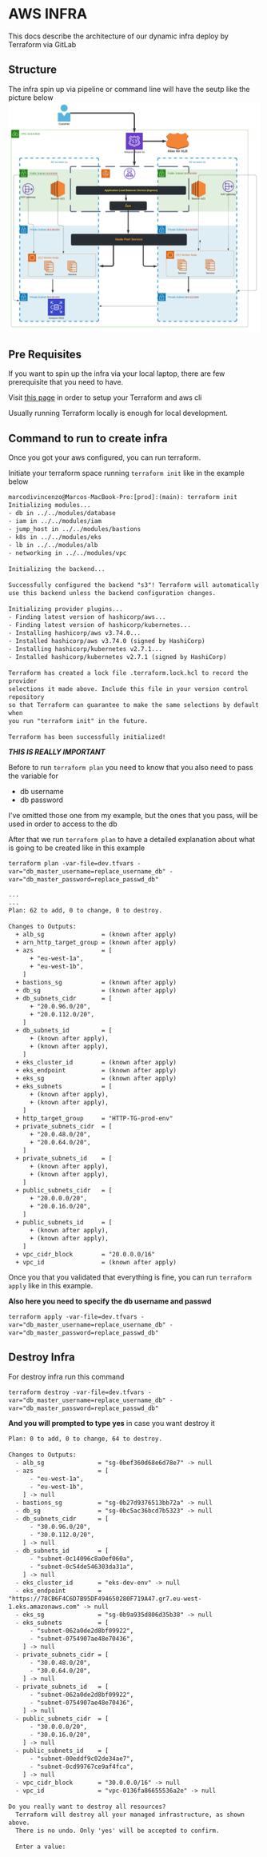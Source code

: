 # AWS INFRA 

This docs describe the architecture of our dynamic infra deploy by Terraform via GitLab

## Structure 
The infra spin up via pipeline or command line will have the seutp like the picture below 
![noah infra](noah_infra.jpeg "Infra AWS")

## Pre Requisites

If you want to spin up the infra via your local laptop, there are few prerequisite that you need to have.

Visit [this page](https://gitlab.com/noah-energy/infranoah/infra_aws/-/wikis/home#prerequisite) in order to setup your Terraform and aws cli

Usually running Terraform locally is enough for local development.

## Command to run to create infra

Once you got your aws configured, you can run terraform.

Initiate your terraform space running `terraform init` like in the example below

```
marcodivincenzo@Marcos-MacBook-Pro:[prod]:(main): terraform init
Initializing modules...
- db in ../../modules/database
- iam in ../../modules/iam
- jump_host in ../../modules/bastions
- k8s in ../../modules/eks
- lb in ../../modules/alb
- networking in ../../modules/vpc

Initializing the backend...

Successfully configured the backend "s3"! Terraform will automatically
use this backend unless the backend configuration changes.

Initializing provider plugins...
- Finding latest version of hashicorp/aws...
- Finding latest version of hashicorp/kubernetes...
- Installing hashicorp/aws v3.74.0...
- Installed hashicorp/aws v3.74.0 (signed by HashiCorp)
- Installing hashicorp/kubernetes v2.7.1...
- Installed hashicorp/kubernetes v2.7.1 (signed by HashiCorp)

Terraform has created a lock file .terraform.lock.hcl to record the provider
selections it made above. Include this file in your version control repository
so that Terraform can guarantee to make the same selections by default when
you run "terraform init" in the future.

Terraform has been successfully initialized!
```

**_THIS IS REALLY IMPORTANT_**

Before to run `terraform plan` you need to know that you also need to pass the variable for 

- db username 
- db password

I've omitted those one from my example, but the ones that you pass, will be used in order to access to the db


After that we run `terraform plan` to have a detailed explanation about what is going to be created like in this example

```
terraform plan -var-file=dev.tfvars -var="db_master_username=replace_username_db" -var="db_master_password=replace_passwd_db"
```
```
...
...
Plan: 62 to add, 0 to change, 0 to destroy.

Changes to Outputs:
  + alb_sg                = (known after apply)
  + arn_http_target_group = (known after apply)
  + azs                   = [
      + "eu-west-1a",
      + "eu-west-1b",
    ]
  + bastions_sg           = (known after apply)
  + db_sg                 = (known after apply)
  + db_subnets_cidr       = [
      + "20.0.96.0/20",
      + "20.0.112.0/20",
    ]
  + db_subnets_id         = [
      + (known after apply),
      + (known after apply),
    ]
  + eks_cluster_id        = (known after apply)
  + eks_endpoint          = (known after apply)
  + eks_sg                = (known after apply)
  + eks_subnets           = [
      + (known after apply),
      + (known after apply),
    ]
  + http_target_group     = "HTTP-TG-prod-env"
  + private_subnets_cidr  = [
      + "20.0.48.0/20",
      + "20.0.64.0/20",
    ]
  + private_subnets_id    = [
      + (known after apply),
      + (known after apply),
    ]
  + public_subnets_cidr   = [
      + "20.0.0.0/20",
      + "20.0.16.0/20",
    ]
  + public_subnets_id     = [
      + (known after apply),
      + (known after apply),
    ]
  + vpc_cidr_block        = "20.0.0.0/16"
  + vpc_id                = (known after apply)
```

Once you that you validated that everything is fine, you can run `terraform apply` like in this example. 

**Also here you need to specify the db username and passwd**

````
terraform apply -var-file=dev.tfvars -var="db_master_username=replace_username_db" -var="db_master_password=replace_passwd_db"
````

## Destroy Infra

For destroy infra run this command 
````
terraform destroy -var-file=dev.tfvars -var="db_master_username=replace_username_db" -var="db_master_password=replace_passwd_db"
````

**And you will prompted to type yes** in case you want destroy it

```
Plan: 0 to add, 0 to change, 64 to destroy.

Changes to Outputs:
  - alb_sg               = "sg-0bef360d68e6d78e7" -> null
  - azs                  = [
      - "eu-west-1a",
      - "eu-west-1b",
    ] -> null
  - bastions_sg          = "sg-0b27d9376513bb72a" -> null
  - db_sg                = "sg-0bc5ac36bcd7b5323" -> null
  - db_subnets_cidr      = [
      - "30.0.96.0/20",
      - "30.0.112.0/20",
    ] -> null
  - db_subnets_id        = [
      - "subnet-0c14096c8a0ef060a",
      - "subnet-0c54de546303da31a",
    ] -> null
  - eks_cluster_id       = "eks-dev-env" -> null
  - eks_endpoint         = "https://78CB6F4C6D7B95DF494650280F719A47.gr7.eu-west-1.eks.amazonaws.com" -> null
  - eks_sg               = "sg-0b9a935d806d35b38" -> null
  - eks_subnets          = [
      - "subnet-062a0de2d8bf09922",
      - "subnet-0754907ae48e70436",
    ] -> null
  - private_subnets_cidr = [
      - "30.0.48.0/20",
      - "30.0.64.0/20",
    ] -> null
  - private_subnets_id   = [
      - "subnet-062a0de2d8bf09922",
      - "subnet-0754907ae48e70436",
    ] -> null
  - public_subnets_cidr  = [
      - "30.0.0.0/20",
      - "30.0.16.0/20",
    ] -> null
  - public_subnets_id    = [
      - "subnet-00eddf9c02de34ae7",
      - "subnet-0cd99767ce9af4fca",
    ] -> null
  - vpc_cidr_block       = "30.0.0.0/16" -> null
  - vpc_id               = "vpc-0136fa86655536a2e" -> null

Do you really want to destroy all resources?
  Terraform will destroy all your managed infrastructure, as shown above.
  There is no undo. Only 'yes' will be accepted to confirm.

  Enter a value:
```
